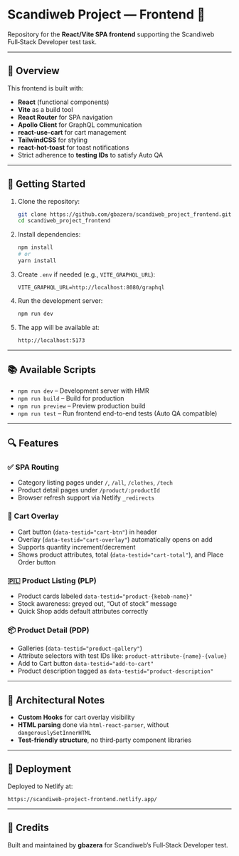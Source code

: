 # Scandiweb Project — Frontend 🚀

Repository for the **React/Vite SPA frontend** supporting the Scandiweb Full‑Stack Developer test task.

---

## 🧠 Overview

This frontend is built with:

- **React** (functional components)  
- **Vite** as a build tool  
- **React Router** for SPA navigation  
- **Apollo Client** for GraphQL communication  
- **react-use-cart** for cart management  
- **TailwindCSS** for styling  
- **react-hot-toast** for toast notifications
- Strict adherence to **testing IDs** to satisfy Auto QA

---

## 🚀 Getting Started

1. Clone the repository:
   ```bash
   git clone https://github.com/gbazera/scandiweb_project_frontend.git
   cd scandiweb_project_frontend
   ```
2. Install dependencies:
   ```bash
   npm install
   # or
   yarn install
   ```
3. Create `.env` if needed (e.g., `VITE_GRAPHQL_URL`):
   ```dotenv
   VITE_GRAPHQL_URL=http://localhost:8080/graphql
   ```
4. Run the development server:
   ```bash
   npm run dev
   ```
5. The app will be available at:
   ```
   http://localhost:5173
   ```

---

## 📚 Available Scripts

- `npm run dev` – Development server with HMR  
- `npm run build` – Build for production  
- `npm run preview` – Preview production build  
- `npm run test` – Run frontend end-to-end tests (Auto QA compatible)

---

## 🔍 Features

### ✅ SPA Routing

- Category listing pages under `/`, `/all`, `/clothes`, `/tech`  
- Product detail pages under `/product/:productId`  
- Browser refresh support via Netlify `_redirects`

### 🛒 Cart Overlay

- Cart button (`data-testid="cart-btn"`) in header  
- Overlay (`data-testid="cart-overlay"`) automatically opens on add  
- Supports quantity increment/decrement  
- Shows product attributes, total (`data-testid="cart-total"`), and Place Order button

### 🇵🇱 Product Listing (PLP)

- Product cards labeled `data-testid="product-{kebab-name}"`  
- Stock awareness: greyed out, “Out of stock” message  
- Quick Shop adds default attributes correctly

### 📦 Product Detail (PDP)

- Galleries (`data-testid="product-gallery"`)  
- Attribute selectors with test IDs like: `product-attribute-{name}-{value}`  
- Add to Cart button `data-testid="add-to-cart"`  
- Product description tagged as `data-testid="product-description"`

---

## 🧩 Architectural Notes

- **Custom Hooks** for cart overlay visibility  
- **HTML parsing** done via `html-react-parser`, without `dangerouslySetInnerHTML`  
- **Test‑friendly structure**, no third‑party component libraries

---

## 🎯 Deployment

Deployed to Netlify at:

```
https://scandiweb-project-frontend.netlify.app/
```

---

## 🤝 Credits

Built and maintained by **gbazera** for Scandiweb’s Full‑Stack Developer test.

